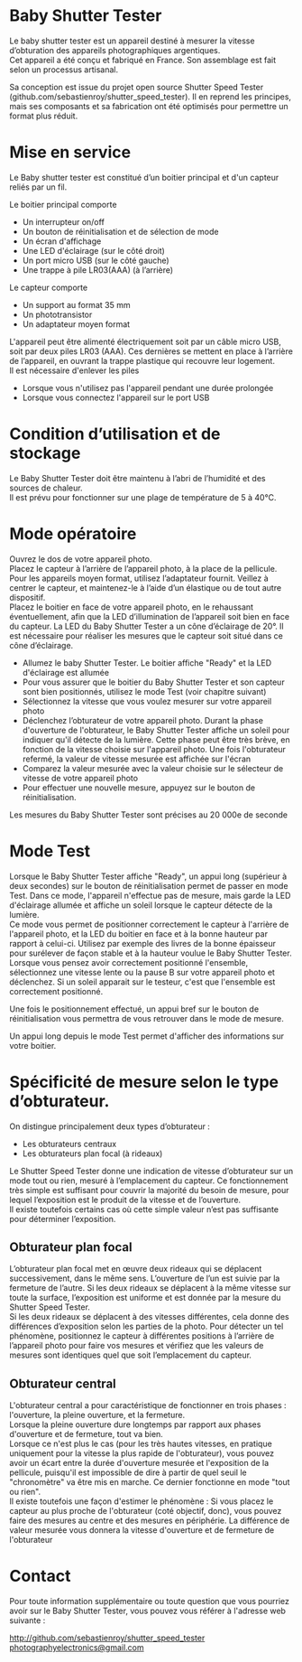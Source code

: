 # Baby Shutter Tester

Le baby shutter tester est un appareil destiné à mesurer la vitesse d’obturation des appareils photographiques argentiques.  
Cet appareil a été conçu et fabriqué en France. Son assemblage est fait selon un processus artisanal.  

Sa conception est issue du projet open source Shutter Speed Tester (github.com/sebastienroy/shutter_speed_tester). Il en reprend les principes, mais ses composants et sa fabrication ont été optimisés pour permettre un format plus réduit.

# Mise en service

Le Baby shutter tester est constitué d’un boitier principal et d'un capteur reliés par un fil.  

Le boitier principal comporte  
- Un interrupteur on/off
- Un bouton de réinitialisation et de sélection de mode
- Un écran d'affichage
- Une LED d'éclairage (sur le côté droit)
- Un port micro USB (sur le côté gauche)
- Une trappe à pile LR03(AAA) (à l’arrière)  
  
Le capteur comporte 
- Un support au format 35 mm
- Un phototransistor
- Un adaptateur moyen format

L'appareil peut être alimenté électriquement soit par un câble micro USB, soit par deux piles LR03 (AAA). Ces dernières se mettent en place à l’arrière de l’appareil, en ouvrant la trappe plastique qui recouvre leur logement.  
Il est nécessaire d'enlever les piles  
- Lorsque vous n'utilisez pas l'appareil pendant une durée prolongée
- Lorsque vous connectez l'appareil sur le port USB  
  
# Condition d’utilisation et de stockage  

Le Baby Shutter Tester doit être maintenu à l’abri de l’humidité et des sources de chaleur.  
Il est prévu pour fonctionner sur une plage de température de 5 à 40°C.

# Mode opératoire

Ouvrez le dos de votre appareil photo.  
Placez le capteur à l’arrière de l’appareil photo, à la place de la pellicule. Pour les appareils moyen format, utilisez l’adaptateur fournit. Veillez à centrer le capteur, et maintenez-le à l’aide d’un élastique ou de tout autre dispositif.  
Placez le boitier en face de votre appareil photo, en le rehaussant éventuellement, afin que la LED d’illumination de l’appareil soit bien en face du capteur. La LED du Baby Shutter Tester a un cône d’éclairage de 20°. Il est nécessaire pour réaliser les mesures que le capteur soit situé dans ce cône d’éclairage.  
- Allumez le baby Shutter Tester. Le boitier affiche "Ready" et la LED d'éclairage est allumée
- Pour vous assurer que le boitier du Baby Shutter Tester et son capteur sont bien positionnés, utilisez le mode Test (voir chapitre suivant)
- Sélectionnez la vitesse que vous voulez mesurer sur votre appareil photo
- Déclenchez l’obturateur de votre appareil photo. Durant la phase d'ouverture de l'obturateur, le Baby Shutter Tester affiche un soleil pour indiquer qu'il détecte de la lumière. Cette phase peut être très brève, en fonction de la vitesse choisie sur l'appareil photo. Une fois l'obturateur refermé, la valeur de vitesse mesurée est affichée sur l'écran
- Comparez la valeur mesurée avec la valeur choisie sur le sélecteur de vitesse de votre appareil photo
- Pour effectuer une nouvelle mesure, appuyez sur le bouton de réinitialisation.

Les mesures du Baby Shutter Tester sont précises au 20 000e de seconde

# Mode Test

Lorsque le Baby Shutter Tester affiche "Ready", un appui long (supérieur à deux secondes) sur le bouton de réinitialisation permet de passer en mode Test.
Dans ce mode, l'appareil n'effectue pas de mesure, mais garde la LED d'éclairage allumée et affiche un soleil lorsque le capteur détecte de la lumière.  
Ce mode vous permet de positionner correctement le capteur à l'arrière de l'appareil photo, et la LED du boitier en face et à la bonne hauteur par rapport à celui-ci. Utilisez par exemple des livres de la bonne épaisseur pour surélever de façon stable et à la hauteur voulue le Baby Shutter Tester.  
Lorsque vous pensez avoir correctement positionné l'ensemble, sélectionnez une vitesse lente ou la pause B sur votre appareil photo et déclenchez. Si un soleil apparait sur le testeur, c'est que l'ensemble est correctement positionné.

Une fois le positionnement effectué, un appui bref sur le bouton de réinitialisation vous permettra de vous retrouver dans le mode de mesure.

Un appui long depuis le mode Test permet d'afficher des informations sur votre boitier.

# Spécificité de mesure selon le type d’obturateur.

On distingue principalement deux types d’obturateur :  
- Les obturateurs centraux
- Les obturateurs plan focal (à rideaux)  

Le Shutter Speed Tester donne une indication de vitesse d’obturateur sur un mode tout ou rien, mesuré à l’emplacement du capteur. Ce fonctionnement très simple est suffisant pour couvrir la majorité du besoin de mesure, pour lequel l’exposition est le produit de la vitesse et de l’ouverture.  
Il existe toutefois certains cas où cette simple valeur n’est pas suffisante pour déterminer l’exposition.  
## Obturateur plan focal
L’obturateur plan focal met en œuvre deux rideaux qui se déplacent successivement, dans le même sens. L’ouverture de l’un est suivie par la fermeture de l’autre. Si les deux rideaux se déplacent à la même vitesse sur toute la surface, l’exposition est uniforme et est donnée par la mesure du Shutter Speed Tester.  
Si les deux rideaux se déplacent à des vitesses différentes, cela donne des différences d’exposition selon les parties de la photo. Pour détecter un tel phénomène, positionnez le capteur à différentes positions à l’arrière de l’appareil photo pour faire vos mesures et vérifiez que les valeurs de mesures sont identiques quel que soit l’emplacement du capteur.  
## Obturateur central
L'obturateur central a pour caractéristique de fonctionner en trois phases : l'ouverture, la pleine ouverture, et la fermeture.  
Lorsque la pleine ouverture dure longtemps par rapport aux phases d'ouverture et de fermeture, tout va bien.  
Lorsque ce n'est plus le cas (pour les très hautes vitesses, en pratique uniquement pour la vitesse la plus rapide de l'obturateur), vous pouvez avoir un écart entre la durée d'ouverture mesurée et l'exposition de la pellicule, puisqu'il est impossible de dire à partir de quel seuil le "chronomètre" va être mis en marche. Ce dernier fonctionne en mode "tout ou rien".  
Il existe toutefois une façon d'estimer le phénomène : Si vous placez le capteur au plus proche de l'obturateur (coté objectif, donc), vous pouvez faire des mesures au centre et des mesures en périphérie. La différence de valeur mesurée vous donnera la vitesse d'ouverture et de fermeture de l'obturateur

# Contact

Pour toute information supplémentaire ou toute question que vous pourriez avoir sur le Baby Shutter Tester, vous pouvez vous référer à l'adresse web suivante :  

http://github.com/sebastienroy/shutter_speed_tester  
[photographyelectronics@gmail.com](mailto:photographyelectronics@gmail.com)

